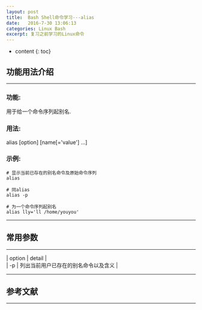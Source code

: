 ```yaml
---
layout: post
title:  Bash Shell命令学习---alias
date:   2016-7-30 13:06:13
categories: Linux Bash
excerpt: 复习之前学习的Linux命令
---
```


* content
{: toc}

## 功能用法介绍   

---

### 功能:

用于给一个命令序列起别名.

### 用法: 

alias [option] [name[='value'] ...]

### 示例:

``` shell
# 显示当前已存在的别名命令及原始命令序列
alias

# 同alias
alias -p

# 为一个命令序列起别名
alias lly='ll /home/youyou'
```

---  

## 常用参数   

---

| option | detail |   
| -p | 列出当前用户已存在的别名命令以及含义 |   

---   

## 参考文献  

---

